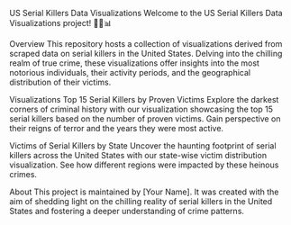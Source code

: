 US Serial Killers Data Visualizations
Welcome to the US Serial Killers Data Visualizations project! 🕵️‍♂️📊

Overview
This repository hosts a collection of visualizations derived from scraped data on serial killers in the United States. Delving into the chilling realm of true crime, these visualizations offer insights into the most notorious individuals, their activity periods, and the geographical distribution of their victims.

Visualizations
Top 15 Serial Killers by Proven Victims
Explore the darkest corners of criminal history with our visualization showcasing the top 15 serial killers based on the number of proven victims. Gain perspective on their reigns of terror and the years they were most active.


Victims of Serial Killers by State
Uncover the haunting footprint of serial killers across the United States with our state-wise victim distribution visualization. See how different regions were impacted by these heinous crimes.

About
This project is maintained by [Your Name]. It was created with the aim of shedding light on the chilling reality of serial killers in the United States and fostering a deeper understanding of crime patterns.

